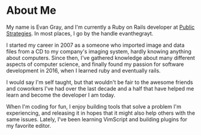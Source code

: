 # About Me
My name is Evan Gray, and I'm currently a Ruby on Rails developer at [Public
Strategies](https://github.com/publicstrategies). In most places, I go by the
handle evanthegrayt.

I started my career in 2007 as a someone who imported image and data files from
a CD to my company's imaging system, hardly knowing anything about computers.
Since then, I've gathered knowledge about many different aspects of computer
science, and finally found my passion for software development in 2016, when I
learned ruby and eventually rails.

I would say I'm self taught, but that wouldn't be fair to the awesome friends
and coworkers I've had over the last decade and a half that have helped me learn
and become the developer I am today.

When I'm coding for fun, I enjoy building tools that solve a problem I'm
experiencing, and releasing it in hopes that it might also help others with the
same issues. Lately, I've been learning VimScript and building plugins for my
favorite editor.

<!-- ## More Information -->
<!-- [Resume](https://evanthegrayt.github.io/evanthegrayt/resume/). -->
<!-- ![GitHub -->
<!-- stats](https://github-readme-stats.vercel.app/api?username=evanthegrayt) -->
